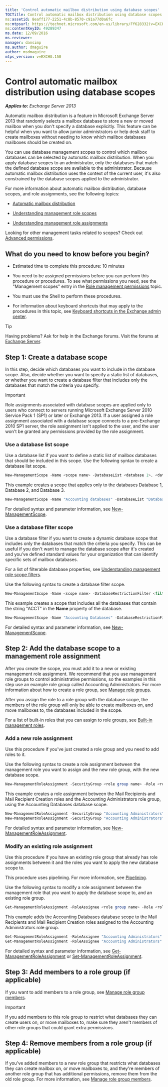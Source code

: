 ```yaml
---
title: 'Control automatic mailbox distribution using database scopes'
TOCTitle: Control automatic mailbox distribution using database scopes
ms:assetid: 8eaff177-2251-4c8b-8570-c91a77d0a6fc
ms:mtpsurl: https://technet.microsoft.com/en-us/library/Ff628332(v=EXCHG.150)
ms:contentKeyID: 49289347
ms.date: 12/09/2016
ms.reviewer: 
manager: dansimp
ms.author: dmaguire
author: msdmaguire
mtps_version: v=EXCHG.150
---
```


# Control automatic mailbox distribution using database scopes

_**Applies to:** Exchange Server 2013_

Automatic mailbox distribution is a feature in Microsoft Exchange Server 2013 that randomly selects a mailbox database to store a new or moved mailbox when you don't specify a database explicitly. This feature can be helpful when you want to allow junior administrators or help desk staff to create mailboxes without needing to know which mailbox databases mailboxes should be created on.

You can use database management scopes to control which mailbox databases can be selected by automatic mailbox distribution. When you apply database scopes to an administrator, only the databases that match the defined database scope are available to the administrator. Because automatic mailbox distribution uses the context of the current user, it's also constrained by the database scopes applied to the administrator.

For more information about automatic mailbox distribution, database scopes, and role assignments, see the following topics:

- [Automatic mailbox distribution](automatic-mailbox-distribution-exchange-2013-help.md)

- [Understanding management role scopes](understanding-management-role-scopes-exchange-2013-help.md)

- [Understanding management role assignments](understanding-management-role-assignments-exchange-2013-help.md)

Looking for other management tasks related to scopes? Check out [Advanced permissions](advanced-permissions-exchange-2013-help.md).

## What do you need to know before you begin?

- Estimated time to complete this procedure: 10 minutes

- You need to be assigned permissions before you can perform this procedure or procedures. To see what permissions you need, see the "Management scopes" entry in the [Role management permissions](role-management-permissions-exchange-2013-help.md) topic.

- You must use the Shell to perform these procedures.

- For information about keyboard shortcuts that may apply to the procedures in this topic, see [Keyboard shortcuts in the Exchange admin center](keyboard-shortcuts-in-the-exchange-admin-center-2013-help.md).

> [!TIP]
> Having problems? Ask for help in the Exchange forums. Visit the forums at [Exchange Server](https://go.microsoft.com/fwlink/p/?linkid=60612).

## Step 1: Create a database scope

In this step, decide which databases you want to include in the database scope. Also, decide whether you want to specify a static list of databases, or whether you want to create a database filter that includes only the databases that match the criteria you specify.

> [!IMPORTANT]
> Role assignments associated with database scopes are applied only to users who connect to servers running Microsoft Exchange Server 2010 Service Pack&nbsp;1 (SP1) or later or Exchange 2013. If a user assigned a role assignment associated with a database scope connects to a pre-Exchange 2010 SP1 server, the role assignment isn't applied to the user, and the user won't be granted any permissions provided by the role assignment.

### Use a database list scope

Use a database list if you want to define a static list of mailbox databases that should be included in this scope. Use the following syntax to create a database list scope.

```powershell
New-ManagementScope -Name <scope name> -DatabaseList <database 1>, <database 2...>
```

This example creates a scope that applies only to the databases Database 1, Database 2, and Database 3.

```powershell
New-ManagementScope -Name "Accounting databases" -DatabaseList "Database 1", "Database 2", "Database 3"
```

For detailed syntax and parameter information, see [New-ManagementScope](https://technet.microsoft.com/en-us/library/dd335137\(v=exchg.150\)).

### Use a database filter scope

Use a database filter if you want to create a dynamic database scope that includes only the databases that match the criteria you specify. This can be useful if you don't want to manage the database scope after it's created and you've defined standard values for your organization that can identify specific sets of mailbox databases.

For a list of filterable database properties, see [Understanding management role scope filters](understanding-management-role-scope-filters-exchange-2013-help.md).

Use the following syntax to create a database filter scope.

```powershell
New-ManagementScope -Name <scope name> -DatabaseRestrictionFilter <filter query>
```

This example creates a scope that includes all the databases that contain the string "ACCT" in the **Name** property of the database.

```powershell
New-ManagementScope -Name "Accounting Databases" -DatabaseRestrictionFilter { Name -Like '*ACCT*' }
```

For detailed syntax and parameter information, see [New-ManagementScope](https://technet.microsoft.com/en-us/library/dd335137\(v=exchg.150\)).

## Step 2: Add the database scope to a management role assignment

After you create the scope, you must add it to a new or existing management role assignment. We recommend that you use management role groups to control administrative permissions, so the examples in this step use an example role group called Accounting Administrators. For more information about how to create a role group, see [Manage role groups](manage-role-groups-exchange-2013-help.md).

After you assign the role to a role group with the database scope, the members of the role group will only be able to create mailboxes on, and move mailboxes to, the databases included in the scope.

For a list of built-in roles that you can assign to role groups, see [Built-in management roles](built-in-management-roles-exchange-2013-help.md).

### Add a new role assignment

Use this procedure if you've just created a role group and you need to add roles to it.

Use the following syntax to create a role assignment between the management role you want to assign and the new role group, with the new database scope.

```powershell
New-ManagementRoleAssignment -SecurityGroup <role group name> -Role <role name> -CustomConfigWriteScope <database scope name>
```

This example creates a role assignment between the Mail Recipients and Mail Recipient Creation roles and the Accounting Administrators role group, using the Accounting Databases database scope.

```powershell
New-ManagementRoleAssignment -SecurityGroup "Accounting Administrators" -Role "Mail Recipients" -CustomConfigWriteScope "Accounting Databases"
New-ManagementRoleAssignment -SecurityGroup "Accounting Administrators" -Role "Mail Recipient Creation" -CustomConfigWriteScope "Accounting Databases"
```

For detailed syntax and parameter information, see [New-ManagementRoleAssignment](https://technet.microsoft.com/en-us/library/dd335193\(v=exchg.150\)).

### Modify an existing role assignment

Use this procedure if you have an existing role group that already has role assignments between it and the roles you want to apply the new database scope to.

This procedure uses pipelining. For more information, see [Pipelining](https://technet.microsoft.com/en-us/library/aa998260\(v=exchg.150\)).

Use the following syntax to modify a role assignment between the management role that you want to apply the database scope to, and an existing role group.

```powershell
Get-ManagementRoleAssignment -RoleAssignee <role group name> -Role <role name> | Set-ManagementRoleAssignment -CustomConfigWriteScope <database scope name>
```

This example adds the Accounting Databases database scope to the Mail Recipients and Mail Recipient Creation roles assigned to the Accounting Administrators role group.

```powershell
Get-ManagementRoleAssignment -RoleAssignee "Accounting Administrators" -Role "Mail Recipients" | Set-ManagementRoleAssignment -CustomConfigWriteScope "Accounting Databases"
Get-ManagementRoleAssignment -RoleAssignee "Accounting Administrators" -Role "Mail Recipient Creation" | Set-ManagementRoleAssignment -CustomConfigWriteScope "Accounting Databases"
```

For detailed syntax and parameter information, see [Get-ManagementRoleAssignment](https://technet.microsoft.com/en-us/library/dd351024\(v=exchg.150\)) or [Set-ManagementRoleAssignment](https://technet.microsoft.com/en-us/library/dd335173\(v=exchg.150\)).

## Step 3: Add members to a role group (if applicable)

If you want to add members to a role group, see [Manage role group members](manage-role-group-members-exchange-2013-help.md).

> [!IMPORTANT]
> If you add members to this role group to restrict what databases they can create users on, or move mailboxes to, make sure they aren't members of other role groups that could grant extra permissions.

## Step 4: Remove members from a role group (if applicable)

If you've added members to a new role group that restricts what databases they can create mailbox on, or move mailboxes to, and they're members of another role group that has additional permissions, remove them from the old role group. For more information, see [Manage role group members](manage-role-group-members-exchange-2013-help.md).
